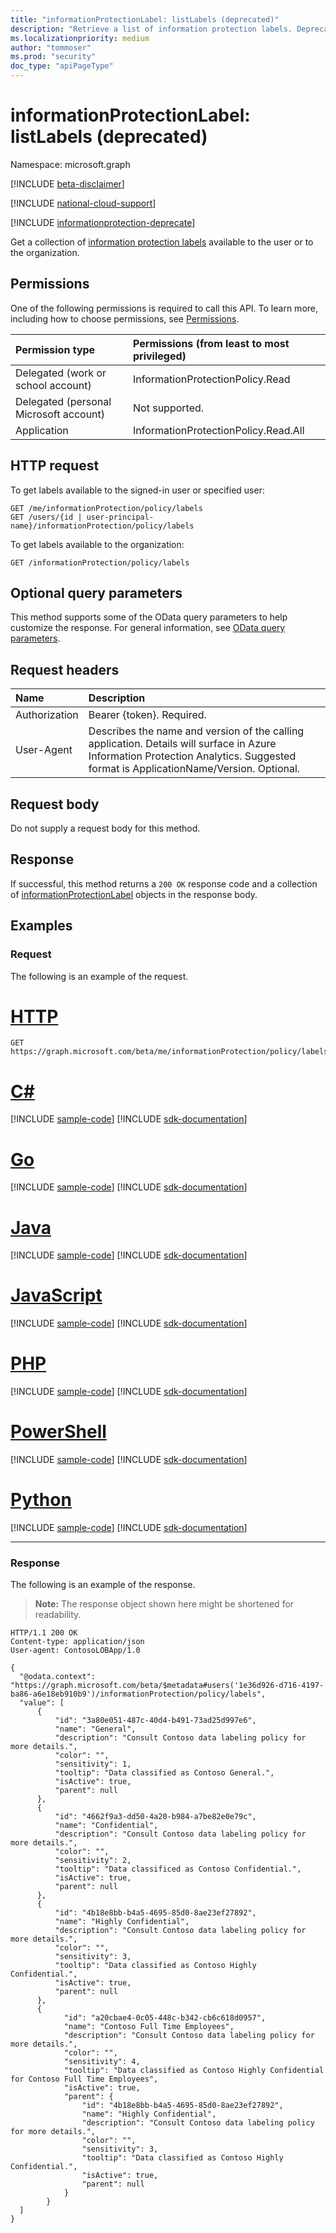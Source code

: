```yaml
---
title: "informationProtectionLabel: listLabels (deprecated)"
description: "Retrieve a list of information protection labels. Deprecated."
ms.localizationpriority: medium
author: "tommoser"
ms.prod: "security"
doc_type: "apiPageType"
---
```


# informationProtectionLabel: listLabels (deprecated)

Namespace: microsoft.graph

[!INCLUDE [beta-disclaimer](../../includes/beta-disclaimer.md)]

[!INCLUDE [national-cloud-support](../../includes/global-only.md)]

[!INCLUDE [informationprotection-deprecate](../../includes/informationprotection-deprecate.md)]

Get a collection of [information protection labels](../resources/informationprotectionlabel.md) available to the user or to the organization.

## Permissions

One of the following permissions is required to call this API. To learn more, including how to choose permissions, see [Permissions](/graph/permissions-reference).

| Permission type                        | Permissions (from least to most privileged) |
| :------------------------------------- | :------------------------------------------ |
| Delegated (work or school account)     | InformationProtectionPolicy.Read            |
| Delegated (personal Microsoft account) | Not supported.                              |
| Application                            | InformationProtectionPolicy.Read.All        |

## HTTP request

<!-- { "blockType": "ignored" } -->
To get labels available to the signed-in user or specified user:
```http
GET /me/informationProtection/policy/labels
GET /users/{id | user-principal-name}/informationProtection/policy/labels
```

To get labels available to the organization:
```http
GET /informationProtection/policy/labels
```

## Optional query parameters

This method supports some of the OData query parameters to help customize the response. For general information, see [OData query parameters](/graph/query-parameters).

## Request headers

| Name          | Description                                                                                                                                                                       |
| :------------ | :-------------------------------------------------------------------------------------------------------------------------------------------------------------------------------- |
| Authorization | Bearer {token}. Required.                                                                                                                                                         |
| User-Agent    | Describes the name and version of the calling application. Details will surface in Azure Information Protection Analytics. Suggested format is ApplicationName/Version. Optional. |

## Request body

Do not supply a request body for this method.

## Response

If successful, this method returns a `200 OK` response code and a collection of [informationProtectionLabel](../resources/informationprotectionlabel.md) objects in the response body.

## Examples

### Request

The following is an example of the request.

# [HTTP](#tab/http)
<!-- {
  "blockType": "request",
  "name": "get_labels"
}-->

```msgraph-interactive
GET https://graph.microsoft.com/beta/me/informationProtection/policy/labels
```

# [C#](#tab/csharp)
[!INCLUDE [sample-code](../includes/snippets/csharp/get-labels-csharp-snippets.md)]
[!INCLUDE [sdk-documentation](../includes/snippets/snippets-sdk-documentation-link.md)]

# [Go](#tab/go)
[!INCLUDE [sample-code](../includes/snippets/go/get-labels-go-snippets.md)]
[!INCLUDE [sdk-documentation](../includes/snippets/snippets-sdk-documentation-link.md)]

# [Java](#tab/java)
[!INCLUDE [sample-code](../includes/snippets/java/get-labels-java-snippets.md)]
[!INCLUDE [sdk-documentation](../includes/snippets/snippets-sdk-documentation-link.md)]

# [JavaScript](#tab/javascript)
[!INCLUDE [sample-code](../includes/snippets/javascript/get-labels-javascript-snippets.md)]
[!INCLUDE [sdk-documentation](../includes/snippets/snippets-sdk-documentation-link.md)]

# [PHP](#tab/php)
[!INCLUDE [sample-code](../includes/snippets/php/get-labels-php-snippets.md)]
[!INCLUDE [sdk-documentation](../includes/snippets/snippets-sdk-documentation-link.md)]

# [PowerShell](#tab/powershell)
[!INCLUDE [sample-code](../includes/snippets/powershell/get-labels-powershell-snippets.md)]
[!INCLUDE [sdk-documentation](../includes/snippets/snippets-sdk-documentation-link.md)]

# [Python](#tab/python)
[!INCLUDE [sample-code](../includes/snippets/python/get-labels-python-snippets.md)]
[!INCLUDE [sdk-documentation](../includes/snippets/snippets-sdk-documentation-link.md)]

---

### Response

The following is an example of the response.

> **Note:** The response object shown here might be shortened for readability.

<!-- {
  "blockType": "response",
  "truncated": true,
  "@odata.type": "microsoft.graph.informationProtectionLabel",
  "isCollection": true
} -->

```http
HTTP/1.1 200 OK
Content-type: application/json
User-agent: ContosoLOBApp/1.0

{
  "@odata.context": "https://graph.microsoft.com/beta/$metadata#users('1e36d926-d716-4197-ba86-a6e18eb910b9')/informationProtection/policy/labels",
  "value": [
      {
          "id": "3a80e051-487c-40d4-b491-73ad25d997e6",
          "name": "General",
          "description": "Consult Contoso data labeling policy for more details.",
          "color": "",
          "sensitivity": 1,
          "tooltip": "Data classified as Contoso General.",
          "isActive": true,
          "parent": null
      },
      {
          "id": "4662f9a3-dd50-4a20-b984-a7be82e0e79c",
          "name": "Confidential",
          "description": "Consult Contoso data labeling policy for more details.",
          "color": "",
          "sensitivity": 2,
          "tooltip": "Data classificed as Contoso Confidential.",
          "isActive": true,
          "parent": null
      },
      {
          "id": "4b18e8bb-b4a5-4695-85d0-8ae23ef27892",
          "name": "Highly Confidential",
          "description": "Consult Contoso data labeling policy for more details.",
          "color": "",
          "sensitivity": 3,
          "tooltip": "Data classified as Contoso Highly Confidential.",
          "isActive": true,
          "parent": null
      },
      {
            "id": "a20cbae4-0c05-448c-b342-cb6c618d0957",
            "name": "Contoso Full Time Employees",
            "description": "Consult Contoso data labeling policy for more details.",
            "color": "",
            "sensitivity": 4,
            "tooltip": "Data classified as Contoso Highly Confidential for Contoso Full Time Employees",
            "isActive": true,
            "parent": {
                "id": "4b18e8bb-b4a5-4695-85d0-8ae23ef27892",
                "name": "Highly Confidential",
                "description": "Consult Contoso data labeling policy for more details.",
                "color": "",
                "sensitivity": 3,
                "tooltip": "Data classified as Contoso Highly Confidential.",
                "isActive": true,
                "parent": null
            }
        }
  ]
}
```

<!-- uuid: 16cd6b66-4b1a-43a1-adaf-3a886856ed98
2019-02-04 14:57:30 UTC -->
<!-- {
  "type": "#page.annotation",
  "description": "List labels",
  "keywords": "",
  "section": "documentation",
  "tocPath": "",
  "suppressions": [
    "Error: microsoft.graph.microsoft.graph/me:
      /me/informationProtection/policy/labels
      Uri path requires navigating into unknown object hierarchy: missing property 'informationProtection' on 'user'. Possible issues:
  	 1) Doc bug where 'informationProtection' isn't defined on the resource.
  	 2) Doc bug where 'informationProtection' is an example key and should instead be replaced with a placeholder like {item-id} or declared in the sampleKeys annotation.
  	 3) Doc bug where 'user' is supposed to be an entity type, but is being treated as a complex because it (and its ancestors) are missing the keyProperty annotation."
  ]
}-->



